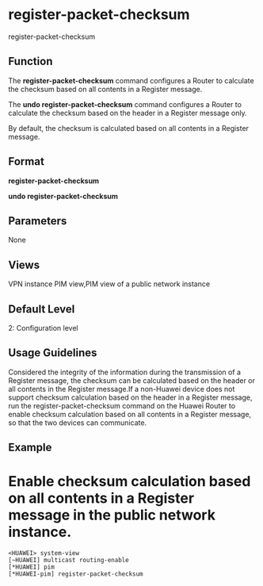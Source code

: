 register-packet-checksum
========================

register-packet-checksum

Function
--------



The **register-packet-checksum** command configures a Router to calculate the checksum based on all contents in a Register message.

The **undo register-packet-checksum** command configures a Router to calculate the checksum based on the header in a Register message only.



By default, the checksum is calculated based on all contents in a Register message.


Format
------

**register-packet-checksum**

**undo register-packet-checksum**


Parameters
----------

None

Views
-----

VPN instance PIM view,PIM view of a public network instance


Default Level
-------------

2: Configuration level


Usage Guidelines
----------------

Considered the integrity of the information during the transmission of a Register message, the checksum can be calculated based on the header or all contents in the Register message.If a non-Huawei device does not support checksum calculation based on the header in a Register message, run the register-packet-checksum command on the Huawei Router to enable checksum calculation based on all contents in a Register message, so that the two devices can communicate.


Example
-------

# Enable checksum calculation based on all contents in a Register message in the public network instance.
```
<HUAWEI> system-view
[~HUAWEI] multicast routing-enable
[*HUAWEI] pim
[*HUAWEI-pim] register-packet-checksum

```
